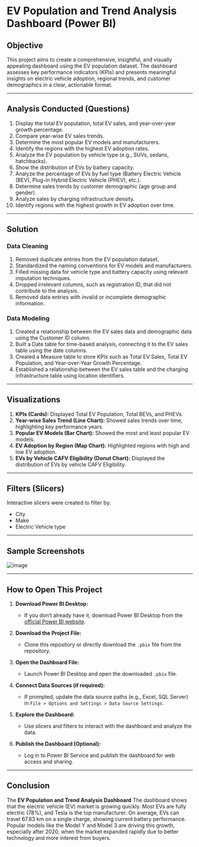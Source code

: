 # EV Population and Trend Analysis Dashboard (Power BI)

## Objective
This project aims to create a comprehensive, insightful, and visually appealing dashboard using the EV population dataset. The dashboard assesses key performance indicators (KPIs) and presents meaningful insights on electric vehicle adoption, regional trends, and customer demographics in a clear, actionable format.

---

## Analysis Conducted (Questions)
1. Display the total EV population, total EV sales, and year-over-year growth percentage.
2. Compare year-wise EV sales trends.
3. Determine the most popular EV models and manufacturers.
4. Identify the regions with the highest EV adoption rates.
5. Analyze the EV population by vehicle type (e.g., SUVs, sedans, hatchbacks).
6. Show the distribution of EVs by battery capacity.
7. Analyze the percentage of EVs by fuel type (Battery Electric Vehicle (BEV), Plug-in Hybrid Electric Vehicle (PHEV), etc.).
8. Determine sales trends by customer demographic (age group and gender).
9. Analyze sales by charging infrastructure density.
10. Identify regions with the highest growth in EV adoption over time.

---

## Solution

### Data Cleaning
1. Removed duplicate entries from the EV population dataset.
2. Standardized the naming conventions for EV models and manufacturers.
3. Filled missing data for vehicle type and battery capacity using relevant imputation techniques.
4. Dropped irrelevant columns, such as registration ID, that did not contribute to the analysis.
5. Removed data entries with invalid or incomplete demographic information.

### Data Modeling
1. Created a relationship between the EV sales data and demographic data using the Customer ID column.
2. Built a Date table for time-based analysis, connecting it to the EV sales table using the date columns.
3. Created a Measure table to store KPIs such as Total EV Sales, Total EV Population, and Year-over-Year Growth Percentage.
4. Established a relationship between the EV sales table and the charging infrastructure table using location identifiers.

---

## Visualizations
1. **KPIs (Cards):** Displayed Total EV Population, Total BEVs, and PHEVs.
2. **Year-wise Sales Trend (Line Chart):** Showed sales trends over time, highlighting key performance years.
3. **Popular EV Models (Bar Chart):** Showed the most and least popular EV models.
4. **EV Adoption by Region (Map Chart):** Highlighted regions with high and low EV adoption.
5. **EVs by Vehicle CAFV Eligibility (Donut Chart):** Displayed the distribution of EVs by vehicle CAFV Eligibility.

---

## Filters (Slicers)
Interactive slicers were created to filter by:
- City
- Make
- Electric Vehicle type

---

## Sample Screenshots
![image](https://github.com/user-attachments/assets/04e90159-baa9-431f-bf24-238bcb119694)

---

## How to Open This Project

1. **Download Power BI Desktop:**  
   - If you don’t already have it, download Power BI Desktop from the [official Power BI website](https://powerbi.microsoft.com/).

2. **Download the Project File:**  
   - Clone this repository or directly download the `.pbix` file from the repository.

3. **Open the Dashboard File:**  
   - Launch Power BI Desktop and open the downloaded `.pbix` file.

4. **Connect Data Sources (if required):**  
   - If prompted, update the data source paths (e.g., Excel, SQL Server) in `File > Options and Settings > Data Source Settings`.

5. **Explore the Dashboard:**  
   - Use slicers and filters to interact with the dashboard and analyze the data.

6. **Publish the Dashboard (Optional):**  
   - Log in to Power BI Service and publish the dashboard for web access and sharing.

---

## Conclusion
The **EV Population and Trend Analysis Dashboard** The dashboard shows that the electric vehicle (EV) market is growing quickly. Most EVs are fully electric (78%), and Tesla is the top manufacturer. On average, EVs can travel 67.83 km on a single charge, showing current battery performance. Popular models like the Model Y and Model 3 are driving this growth, especially after 2020, when the market expanded rapidly due to better technology and more interest from buyers.
